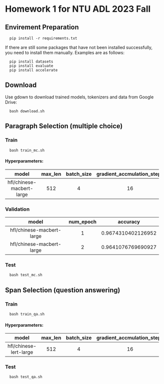 # Homework 1 for NTU ADL 2023 Fall
## Envirement Preparation
```
  pip install -r requirements.txt
```
If there are still some packages that have not been installed successfully, you need to install them manually. Examples are as follows:
```
  pip install datasets
  pip install evaluate
  pip install accelerate
```

## Download
Use gdown to download trained models, tokenizers and data from Google Drive:
```
  bash download.sh
```

## Paragraph Selection (multiple choice)
### Train
```
  bash train_mc.sh
```

#### Hyperparameters:
| model | max_len | batch_size | gradient_accmulation_steps | learning_rate | num_epochs |
| :---: | :---: | :---: | :---: | :---: | :---: |
| hfl/chinese-macbert-large | 512 | 4 | 16 | 3e-5 | 2 |

### Validation
| model | num_epoch | accuracy |
| :---: | :---: | :---: |
| hfl/chinese-macbert-large | 1 | 0.9674310402126952 |
| hfl/chinese-macbert-large | 2 | 0.9641076769690927 |

### Test
```
  bash test_mc.sh
```

## Span Selection (question answering)
### Train
```
  bash train_qa.sh
```

#### Hyperparameters:
| model | max_len | batch_size | gradient_accmulation_steps | learning_rate | num_epochs |
| :---: | :---: | :---: | :---: | :---: | :---: |
| hfl/chinese-lert-large | 512 | 4 | 16 | 3e-5 | 10 |

### Test
```
  bash test_qa.sh
```
